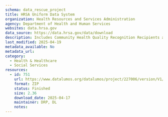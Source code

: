 ```yaml
---
schema: data_rescue_project 
title: HRSA Uniform Data System
organization: Health Resources and Services Administration
agency: Department of Health and Human Services
websites: data.hrsa.gov
data_source: https://data.hrsa.gov/data/download
description: Includes Community Health Quality Recognition Recipients and Health Center Hypertension Control Data 2019-2023
last_modified: 2025-04-19
metadata_available: No
metadata_url: 
category:
  - Health & Healthcare 
  - Social Services 
resources:
  - id: 751
    url: https://www.datalumos.org/datalumos/project/227006/version/V1/view
    format: ZIP
    status: Finished
    size: 2.36
    download_date: 2025-04-17
    maintainer: DRP, DL
    notes: 
---
```

